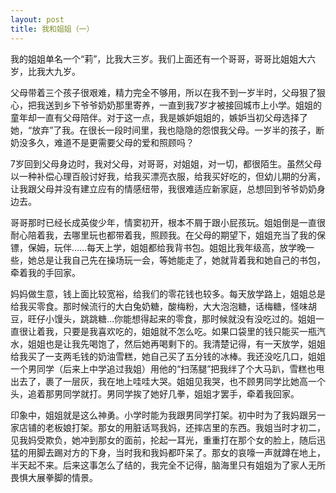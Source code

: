 ```yaml
---
layout: post
title: 我和姐姐（一）
---
```




我的姐姐单名一个“莉”，比我大三岁。我们上面还有一个哥哥，哥哥比姐姐大六岁，比我大九岁。

父母带着三个孩子很艰难，精力完全不够用，所以在我不到一岁半时，父母狠了狠心，把我送到乡下爷爷奶奶那里寄养，一直到我7岁才被接回城市上小学。姐姐的童年却一直有父母陪伴。对于这一点，我是嫉妒姐姐的，嫉妒当初父母选择了她，“放弃”了我。在很长一段时间里，我也隐隐的怨恨我父母。一岁半的孩子，断奶没多久，难道不是更需要父母的爱和照顾吗？

7岁回到父母身边时，我对父母，对哥哥，对姐姐，对一切，都很陌生。虽然父母以一种补偿心理百般讨好我，给我买漂亮衣服，给我买好吃的，但幼儿期的分离，让我跟父母并没有建立应有的情感纽带，我很难适应新家庭，总想回到爷爷奶奶身边去。

哥哥那时已经长成英俊少年，情窦初开，根本不屑于跟小屁孩玩。姐姐倒是一直很耐心陪着我，去哪里玩也都带着我，照顾我。在父母的期望下，姐姐充当了我的保镖，保姆，玩伴……每天上学，姐姐都给我背书包。姐姐比我年级高，放学晚一些，她总是让我自己先在操场玩一会，等她能走了，她就背着我和她自己的书包，牵着我的手回家。

妈妈做生意，钱上面比较宽裕，给我们的零花钱也较多。每天放学路上，姐姐总是给我买零食。那时候流行的大白兔奶糖，酸梅粉，大大泡泡糖，话梅糖，怪味胡豆，旺仔小馒头，跳跳糖…你能想得起来的零食，那时候就没有没吃过的。姐姐一直很让着我，只要是我喜欢吃的，姐姐就不怎么吃。如果口袋里的钱只能买一瓶汽水，姐姐也是让我先喝饱了，然后她再喝剩下的。我清楚记得，有一天放学，姐姐给我买了一支两毛钱的奶油雪糕，她自己买了五分钱的冰棒。我还没吃几口，姐姐一个男同学（后来上中学追过我姐）用他的“扫荡腿”把我绊了个大马趴，雪糕也甩出去了，裹了一层灰，我在地上哇哇大哭。姐姐见我哭，也不顾男同学比她高一个头，追着那男同学就打。男同学挨了她好几拳，姐姐才罢手，牵着我回家。

印象中，姐姐就是这么神勇。小学时能为我跟男同学打架。初中时为了我妈跟另一家店铺的老板娘打架。那女的用脏话骂我妈，还摔店里的东西。我姐当时才初二，见我妈受欺负，她冲到那女的面前，抡起一耳光，重重打在那个女的脸上，随后迅猛的用脚去踢对方的下身，当时我和我妈都吓呆了。那女的哀嚎一声就蹲在地上，半天起不来。后来这事怎么了结的，我完全不记得，脑海里只有姐姐为了家人无所畏惧大展拳脚的情景。
